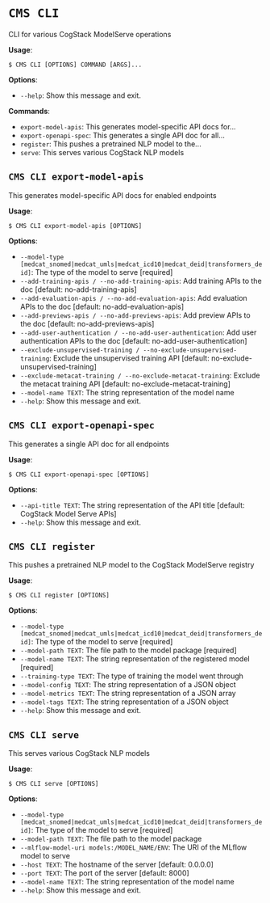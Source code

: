 # `CMS CLI`

CLI for various CogStack ModelServe operations

**Usage**:

```console
$ CMS CLI [OPTIONS] COMMAND [ARGS]...
```

**Options**:

* `--help`: Show this message and exit.

**Commands**:

* `export-model-apis`: This generates model-specific API docs for...
* `export-openapi-spec`: This generates a single API doc for all...
* `register`: This pushes a pretrained NLP model to the...
* `serve`: This serves various CogStack NLP models

## `CMS CLI export-model-apis`

This generates model-specific API docs for enabled endpoints

**Usage**:

```console
$ CMS CLI export-model-apis [OPTIONS]
```

**Options**:

* `--model-type [medcat_snomed|medcat_umls|medcat_icd10|medcat_deid|transformers_deid]`: The type of the model to serve  [required]
* `--add-training-apis / --no-add-training-apis`: Add training APIs to the doc  [default: no-add-training-apis]
* `--add-evaluation-apis / --no-add-evaluation-apis`: Add evaluation APIs to the doc  [default: no-add-evaluation-apis]
* `--add-previews-apis / --no-add-previews-apis`: Add preview APIs to the doc  [default: no-add-previews-apis]
* `--add-user-authentication / --no-add-user-authentication`: Add user authentication APIs to the doc  [default: no-add-user-authentication]
* `--exclude-unsupervised-training / --no-exclude-unsupervised-training`: Exclude the unsupervised training API  [default: no-exclude-unsupervised-training]
* `--exclude-metacat-training / --no-exclude-metacat-training`: Exclude the metacat training API  [default: no-exclude-metacat-training]
* `--model-name TEXT`: The string representation of the model name
* `--help`: Show this message and exit.

## `CMS CLI export-openapi-spec`

This generates a single API doc for all endpoints

**Usage**:

```console
$ CMS CLI export-openapi-spec [OPTIONS]
```

**Options**:

* `--api-title TEXT`: The string representation of the API title  [default: CogStack Model Serve APIs]
* `--help`: Show this message and exit.

## `CMS CLI register`

This pushes a pretrained NLP model to the CogStack ModelServe registry

**Usage**:

```console
$ CMS CLI register [OPTIONS]
```

**Options**:

* `--model-type [medcat_snomed|medcat_umls|medcat_icd10|medcat_deid|transformers_deid]`: The type of the model to serve  [required]
* `--model-path TEXT`: The file path to the model package  [required]
* `--model-name TEXT`: The string representation of the registered model  [required]
* `--training-type TEXT`: The type of training the model went through
* `--model-config TEXT`: The string representation of a JSON object
* `--model-metrics TEXT`: The string representation of a JSON array
* `--model-tags TEXT`: The string representation of a JSON object
* `--help`: Show this message and exit.

## `CMS CLI serve`

This serves various CogStack NLP models

**Usage**:

```console
$ CMS CLI serve [OPTIONS]
```

**Options**:

* `--model-type [medcat_snomed|medcat_umls|medcat_icd10|medcat_deid|transformers_deid]`: The type of the model to serve  [required]
* `--model-path TEXT`: The file path to the model package
* `--mlflow-model-uri models:/MODEL_NAME/ENV`: The URI of the MLflow model to serve
* `--host TEXT`: The hostname of the server  [default: 0.0.0.0]
* `--port TEXT`: The port of the server  [default: 8000]
* `--model-name TEXT`: The string representation of the model name
* `--help`: Show this message and exit.
